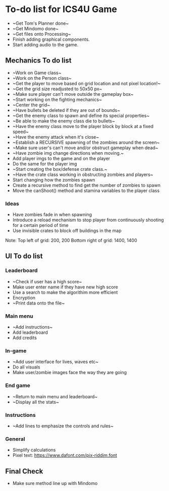 # To-do list for ICS4U Game

* ~Get Tom's Planner done~
* ~Get Mindomo done~
* ~Get files onto Processing~
* Finish adding graphical components.
* Start adding audio to the game.

## Mechanics To do list
* ~Work on Game class~       
* ~Work on the Person class~
* ~Get the player to move based on grid location and not pixel location!~
* ~Get the grid size readjusted to 50x50 px~
* ~Make sure player can't move outside the gameplay box~
* ~Start working on the fighting mechanics~
* ~Center the grid~
* ~Have bullets be deleted if they are out of bounds~
* ~Get the enemy class to spawn and define its special properties~
* ~Be able to make the enemy class die to bullets~
* ~Have the enemy class move to the player block by block at a fixed speed~
* ~Have the enemy attack when it's close~
* ~Establish a RECURSIVE spawning of the zombies around the screen~
* ~Make sure user's can't move and/or obstruct gameplay when dead~
* ~Have zombie img change directions when moving.~
* Add player imgs to the game and on the player
* Do the same for the player img
* ~Start creating the box/defense crate class.~
* ~Have the crate class working in obstructing zombies and players~
* Start changing how the zombies spawn
* Create a recursive method to find get the number of zombies to spawn
* Move the canShoot() method and stamina variables to the player class


### Ideas
* Have zombies fade in when spawning
* Introduce a reload mechanism to stop player from continuously shooting for a certain period of time
* Use invisible crates to block off buildings in the map

Note: 
Top left of grid: 200, 200
Bottom right of grid: 1400, 1400

## UI To do list
### Leaderboard
* ~Check if user has a high score~
* Make user enter name if they have new high score 
* Use a search to make the algorithim more efficient 
* Encryption 
* ~Print data onto the file~
### Main menu
* ~Add instructions~
* Add leaderboard
* Add credits
### In-game
* ~Add user interface for lives, waves etc~
* Do all visuals
* Make user/zombie images face the way they are going
### End game
* ~Return to main menu and leaderboard~
* ~Display all the stats~
### Instructions
* ~Add lines to emphasize the controls and rules~
### General
* Simplify calculations 
* Pixel text: https://www.dafont.com/pix-riddim.font

## Final Check
* Make sure method line up with Mindomo   
